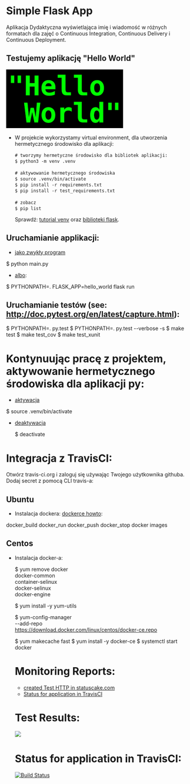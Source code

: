 # Simple Flask App

Aplikacja Dydaktyczna wyświetlająca imię i wiadomość w różnych formatach dla zajęć
o Continuous Integration, Continuous Delivery i Continuous Deployment.

## Testujemy aplikację "Hello World"

![Hello World](./image/indeks.png)

- W projekcie wykorzystamy virtual environment, dla utworzenia hermetycznego środowisko dla aplikacji:

  ```
  # tworzymy hermetyczne środowisko dla bibliotek aplikacji:
  $ python3 -m venv .venv

  # aktywowanie hermetycznego środowiska
  $ source .venv/bin/activate
  $ pip install -r requirements.txt
  $ pip install -r test_requirements.txt

  # zobacz
  $ pip list
  ```

  Sprawdź: [tutorial venv](https://docs.python.org/3/tutorial/venv.html) oraz [biblioteki flask](http://flask.pocoo.org).

## Uruchamianie applikacji:


  * [jako zwykły program](jako-zwykły-program)

  $ python main.py

  * [albo](albo):

  $ PYTHONPATH=. FLASK_APP=hello_world flask run

## Uruchamianie testów (see: http://doc.pytest.org/en/latest/capture.html):


  $ PYTHONPATH=. py.test
  $ PYTHONPATH=. py.test --verbose -s
  $ make test
  $ make test_cov
  $ make test_xunit


# Kontynuując pracę z projektem, aktywowanie hermetycznego środowiska dla aplikacji py:

* [aktywacja](actyvacja)

$ source .venv/bin/activate

* [deaktywacja](deaktywacja)

  $ deactivate

# Integracja z TravisCI:

 Otwórz travis-ci.org i zaloguj się używając Twojego użytkownika githuba.
 Dodaj secret z pomocą CLI travis-a:

## Ubuntu

- Instalacja dockera: [dockerce howto](https://docs.docker.com/install/linux/docker-ce/ubuntu/):

docker_build
docker_run
docker_push
docker_stop
docker images

## Centos

- Instalacja docker-a:

  $ yum remove docker \
        docker-common \
        container-selinux \
        docker-selinux \
        docker-engine

  $ yum install -y yum-utils

  $ yum-config-manager \
      --add-repo \
      https://download.docker.com/linux/centos/docker-ce.repo

  $ yum makecache fast
  $ yum install -y docker-ce
  $ systemctl start docker

  # Monitoring Reports:

  * [created Test HTTP in statuscake.com](created-Test-HTTP-in-www.statuscake.com)
  * [Status for application in TravisCI](Status-for-application-in-TravisCI)

  # Test Results:

  <a href="https://www.statuscake.com" title="Website Uptime Monitoring"><img src="https://app.statuscake.com/button/index.php?Track=RD6iqYHdjI&Days=1&Design=1" /></a>

  # Status for application in TravisCI:

  [![Build Status](https://www.travis-ci.org/korzeniowska18/se_hello_printer_app.svg?branch=master)](https://www.travis-ci.org/korzeniowska18/se_hello_printer_app)

